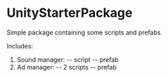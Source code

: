 # UnityStarterPackage
Simple package containing some scripts and prefabs

Includes:
1. Sound manager:
-- script
-- prefab
2. Ad manager:
-- 2 scripts
-- prefab
